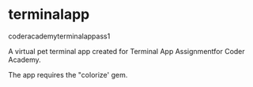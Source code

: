 # terminalapp
coderacademyterminalappass1

A virtual pet terminal app created for Terminal App Assignmentfor Coder Academy.

The app requires the "colorize' gem.

